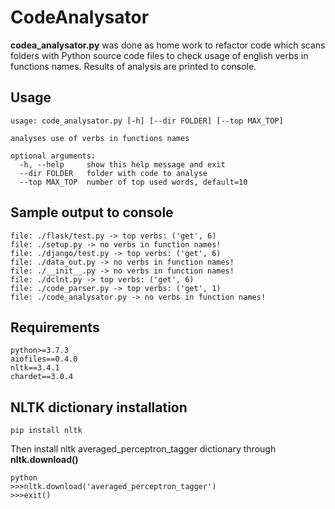 # CodeAnalysator

**codea_analysator.py** was done as home work to refactor code which scans folders with Python source code files to check usage  of english verbs in functions names. Results of analysis are printed to console. 

## Usage
```
usage: code_analysator.py [-h] [--dir FOLDER] [--top MAX_TOP]

analyses use of verbs in functions names

optional arguments:
  -h, --help     show this help message and exit
  --dir FOLDER   folder with code to analyse
  --top MAX_TOP  number of top used words, default=10
```

## Sample output to console
```
file: ./flask/test.py -> top verbs: ('get', 6)
file: ./setup.py -> no verbs in function names!
file: ./django/test.py -> top verbs: ('get', 6)
file: ./data_out.py -> no verbs in function names!
file: ./__init__.py -> no verbs in function names!
file: ./dclnt.py -> top verbs: ('get', 6)
file: ./code_parser.py -> top verbs: ('get', 1)
file: ./code_analysator.py -> no verbs in function names!

```

## Requirements
```
python>=3.7.3
aiofiles==0.4.0
nltk==3.4.1
chardet==3.0.4
```

## NLTK dictionary installation
```
pip install nltk
```
Then install nltk averaged_perceptron_tagger dictionary through **nltk.download()**
```
python
>>>nltk.download('averaged_perceptron_tagger')
>>>exit()